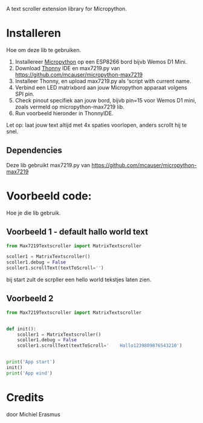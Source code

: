 A text scroller extension library for Micropython.

# Installeren
Hoe om deze lib te gebruiken.

1. Installereer <a href="http://Micropython.org">Micropython</a> op een ESP8266 bord bijvb Wemos D1 Mini.
2. Download <a href="http://thonny.org">Thonny</a> IDE en max7219.py van https://github.com/mcauser/micropython-max7219
3. Installeer Thonny, en upload max7219.py als 'script with current name.
4. Verbind een LED matrixbord aan jouw Micropython apparaat volgens SPI pin.
5. Check pinout specifiek aan jouw bord, bijvb pin=15 voor Wemos D1 mini, zoals vermeld op micropython-max7219 lib.
6. Run voorbeeld hieronder in ThonnyIDE.

Let op: laat jouw text altijd met 4x spaties voorlopen, anders scrollt hij te snel.

## Dependencies
Deze lib gebruikt max7219.py van https://github.com/mcauser/micropython-max7219

# Voorbeeld code:
Hoe je die lib gebruik.

## Voorbeeld 1 - default hallo world text
```python
from Max7219Textscroller import MatrixTextscroller

scoller1 = MatrixTextscroller()
scoller1.debug = False
scoller1.scrollText(textToScroll='')
```

bij start zult de scrpller een hello world tekstjes laten zien.

## Voorbeeld 2

```python
from Max7219Textscroller import MatrixTextscroller


def init():
    scoller1 = MatrixTextscroller()
    scoller1.debug = False
    scoller1.scrollText(textToScroll='    Hallo1239809876543210')


print('App start')
init()
print('App eind')
```

# Credits
door Michiel Erasmus
